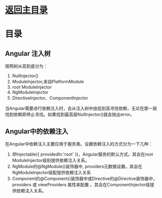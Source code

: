 # [返回主目录](Readme.md)<!-- omit in toc --> 

# 目录 <!-- omit in toc --> 

## Angular 注入树

按照树从高到底分为：
1. NullInjector()
2. ModuleInjector,来自PlatformModule
3. root ModuleInjector
4. NgModuleInjector
5. DirectiveInjector、ComponentInjector

当Angular需要进行依赖注入时，会从注入树中由低到高寻找依赖，无论在那一层找到依赖即停止寻找。如果找到最高层NullInjector()就会抛出error。

## Angular中的依赖注入

在Angular中依赖注入主要应用于服务类。设置依赖注入的方式分为一下几种：
1. @Injectable({ providedIn:'root' })，Angular服务的默认方式。其会在root ModuleInjector级别提供依赖注入关系。
2. NgModule的@NgModule()装饰器中, providers元数据设置。其会在NgModuleInjector级配提供依赖注入关系
3. Component的@Component()装饰器中或Directive的@Directive装饰器中， providers 或 viewProviders 属性来配置 。其会在ComponentInjector级提供依赖注入关系。


